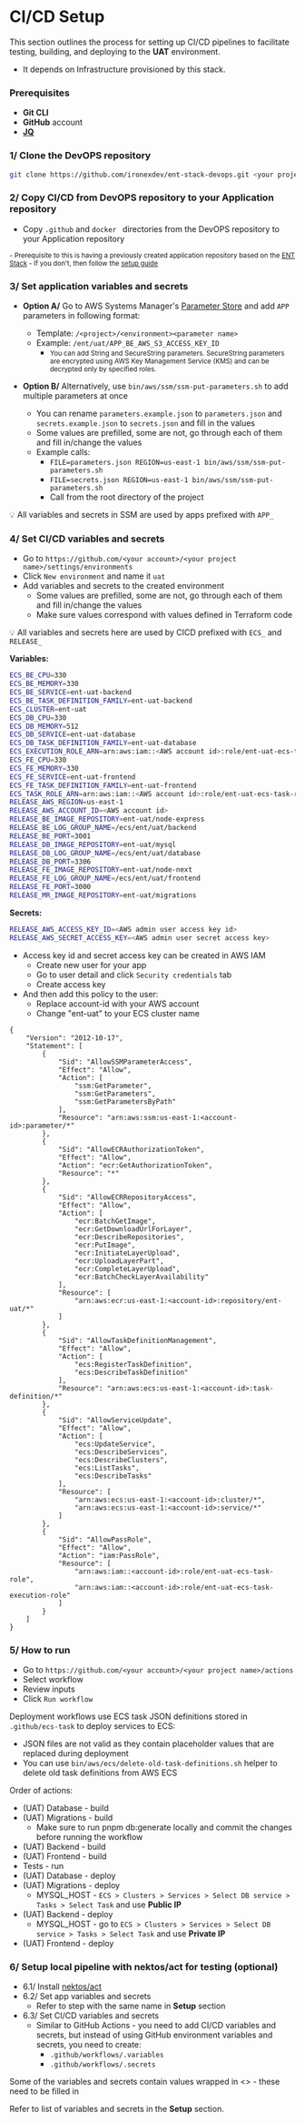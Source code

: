 # CI/CD Setup

This section outlines the process for setting up CI/CD pipelines to facilitate testing, building, and deploying to the **UAT** environment.
- It depends on Infrastructure provisioned by this stack.

### Prerequisites

- **Git CLI**
- **GitHub** account
- <a href="https://github.com/jqlang/jq" target="_blank">**JQ**</a>

### 1/ Clone the DevOPS repository

```bash
git clone https://github.com/ironexdev/ent-stack-devops.git <your project name>
```

### 2/ Copy CI/CD from DevOPS repository to your Application repository

- Copy `.github` and `docker ` directories from the DevOPS repository to your Application repository
<small>
  - Prerequisite to this is having a previously created application repository based on the <a href="https://ent-stack.com" target="_blank">ENT Stack</a>
      - If you don't, then follow the <a href="https://ent-stack.com/ent-stack/setup/" target="_blank">setup guide</a>
  </small>

### 3/ Set application variables and secrets

- **Option A/** Go to AWS Systems Manager's [Parameter Store](https://console.aws.amazon.com/systems-manager/parameters)  and add `APP` parameters in following format:
    - Template: `/<project>/<environment><parameter name>`
    - Example: `/ent/uat/APP_BE_AWS_S3_ACCESS_KEY_ID`
        - <small>
            You can add String and SecureString parameters.
            SecureString parameters are encrypted using AWS Key Management Service (KMS) and can be decrypted only by specified roles.
          </small>

- **Option B/** Alternatively, use `bin/aws/ssm/ssm-put-parameters.sh` to add multiple parameters at once
    - You can rename `parameters.example.json` to `parameters.json` and `secrets.example.json` to `secrets.json` and fill in the values
    - Some values are prefilled, some are not, go through each of them and fill in/change the values
    - Example calls:
      - `FILE=parameters.json REGION=us-east-1 bin/aws/ssm/ssm-put-parameters.sh`
      - `FILE=secrets.json REGION=us-east-1 bin/aws/ssm/ssm-put-parameters.sh`
      - Call from the root directory of the project

💡 All variables and secrets in SSM are used by apps prefixed with `APP_`

### 4/ Set CI/CD variables and secrets

- Go to `https://github.com/<your account>/<your project name>/settings/environments`
- Click `New environment` and name it `uat`
- Add variables and secrets to the created environment
    - Some values are prefilled, some are not, go through each of them and fill in/change the values
    - Make sure values correspond with values defined in Terraform code

💡 All variables and secrets here are used by CICD prefixed with `ECS_` and `RELEASE_`

**Variables:**

```bash
ECS_BE_CPU=330
ECS_BE_MEMORY=330
ECS_BE_SERVICE=ent-uat-backend
ECS_BE_TASK_DEFINITION_FAMILY=ent-uat-backend
ECS_CLUSTER=ent-uat
ECS_DB_CPU=330
ECS_DB_MEMORY=512
ECS_DB_SERVICE=ent-uat-database
ECS_DB_TASK_DEFINITION_FAMILY=ent-uat-database
ECS_EXECUTION_ROLE_ARN=arn:aws:iam::<AWS account id>:role/ent-uat-ecs-task-execution-role
ECS_FE_CPU=330
ECS_FE_MEMORY=330
ECS_FE_SERVICE=ent-uat-frontend
ECS_FE_TASK_DEFINITION_FAMILY=ent-uat-frontend
ECS_TASK_ROLE_ARN=arn:aws:iam::<AWS account id>:role/ent-uat-ecs-task-role
RELEASE_AWS_REGION=us-east-1
RELEASE_AWS_ACCOUNT_ID=<AWS account id>
RELEASE_BE_IMAGE_REPOSITORY=ent-uat/node-express
RELEASE_BE_LOG_GROUP_NAME=/ecs/ent/uat/backend
RELEASE_BE_PORT=3001
RELEASE_DB_IMAGE_REPOSITORY=ent-uat/mysql
RELEASE_DB_LOG_GROUP_NAME=/ecs/ent/uat/database
RELEASE_DB_PORT=3306
RELEASE_FE_IMAGE_REPOSITORY=ent-uat/node-next
RELEASE_FE_LOG_GROUP_NAME=/ecs/ent/uat/frontend
RELEASE_FE_PORT=3000
RELEASE_MR_IMAGE_REPOSITORY=ent-uat/migrations
```

**Secrets:**

```bash
RELEASE_AWS_ACCESS_KEY_ID=<AWS admin user access key id>
RELEASE_AWS_SECRET_ACCESS_KEY=<AWS admin user secret access key>
```
- Access key id and secret access key can be created in AWS IAM
  - Create new user for your app
  - Go to user detail and click `Security credentials` tab
  - Create access key
- And then add this policy to the user:
  - Replace account-id with your AWS account
  - Change "ent-uat" to your ECS cluster name
```
{
	"Version": "2012-10-17",
	"Statement": [
		{
			"Sid": "AllowSSMParameterAccess",
			"Effect": "Allow",
			"Action": [
				"ssm:GetParameter",
				"ssm:GetParameters",
				"ssm:GetParametersByPath"
			],
			"Resource": "arn:aws:ssm:us-east-1:<account-id>:parameter/*"
		},
		{
			"Sid": "AllowECRAuthorizationToken",
			"Effect": "Allow",
			"Action": "ecr:GetAuthorizationToken",
			"Resource": "*"
		},
		{
			"Sid": "AllowECRRepositoryAccess",
			"Effect": "Allow",
			"Action": [
				"ecr:BatchGetImage",
				"ecr:GetDownloadUrlForLayer",
				"ecr:DescribeRepositories",
				"ecr:PutImage",
				"ecr:InitiateLayerUpload",
				"ecr:UploadLayerPart",
				"ecr:CompleteLayerUpload",
				"ecr:BatchCheckLayerAvailability"
			],
			"Resource": [
				"arn:aws:ecr:us-east-1:<account-id>:repository/ent-uat/*"
			]
		},
		{
			"Sid": "AllowTaskDefinitionManagement",
			"Effect": "Allow",
			"Action": [
				"ecs:RegisterTaskDefinition",
				"ecs:DescribeTaskDefinition"
			],
			"Resource": "arn:aws:ecs:us-east-1:<account-id>:task-definition/*"
		},
		{
			"Sid": "AllowServiceUpdate",
			"Effect": "Allow",
			"Action": [
				"ecs:UpdateService",
				"ecs:DescribeServices",
				"ecs:DescribeClusters",
				"ecs:ListTasks",
				"ecs:DescribeTasks"
			],
			"Resource": [
				"arn:aws:ecs:us-east-1:<account-id>:cluster/*",
				"arn:aws:ecs:us-east-1:<account-id>:service/*"
			]
		},
		{
			"Sid": "AllowPassRole",
			"Effect": "Allow",
			"Action": "iam:PassRole",
			"Resource": [
				"arn:aws:iam::<account-id>:role/ent-uat-ecs-task-role",
				"arn:aws:iam::<account-id>:role/ent-uat-ecs-task-execution-role"
			]
		}
	]
}
```

### 5/ How to run
- Go to `https://github.com/<your account>/<your project name>/actions`
- Select workflow
- Review inputs
- Click `Run workflow`

Deployment workflows use ECS task JSON definitions stored in `.github/ecs-task` to deploy services to ECS:
- JSON files are not valid as they contain placeholder values that are replaced during deployment
- You can use `bin/aws/ecs/delete-old-task-definitions.sh` helper to delete old task definitions from AWS ECS

Order of actions:

- (UAT) Database - build
- (UAT) Migrations - build
  - Make sure to run pnpm db:generate locally and commit the changes before running the workflow
- (UAT) Backend - build
- (UAT) Frontend - build
- Tests - run
- (UAT) Database - deploy
- (UAT) Migrations - deploy
  - MYSQL_HOST - `ECS > Clusters > Services > Select DB service > Tasks > Select Task` and use **Public IP**
- (UAT) Backend - deploy
    - MYSQL_HOST - go to `ECS > Clusters > Services > Select DB service > Tasks > Select Task` and use **Private IP**
- (UAT) Frontend - deploy


### 6/ Setup local pipeline with nektos/act for testing (optional)

- 6.1/ Install [nektos/act](https://github.com/nektos/act)
- 6.2/ Set app variables and secrets
    - Refer to step with the same name in **Setup** section
- 6.3/ Set CI/CD variables and secrets
    - Similar to GitHub Actions - you need to add CI/CD variables and secrets, but instead of using GitHub environment variables and secrets, you need to create:
        - `.github/workflows/.variables`
        - `.github/workflows/.secrets`

Some of the variables and secrets contain values wrapped in \<\> - these need to be filled in

Refer to list of variables and secrets in the **Setup** section.